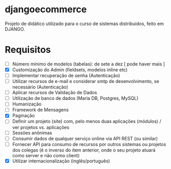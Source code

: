 # djangoecommerce
Projeto de didático utilizado para o curso de sistemas distribuídos, feito em DJANGO.


# Requisitos
- [ ] Número mínimo de modelos (tabelas): de sete a dez [ pode haver mais ] 
- [x] Customização do Admin (fieldsets, modelos inline etc)
- [ ] Implementar recuperação de senha (Autenticação)
- [ ] Utilizar recursos de e-mail e considerar smtp de desenvolvimento, se necessário (Autenticação)
- [ ] Aplicar recursos de Validação de Dados 
- [ ] Utilização de banco de dados (Maria DB, Postgres, MySQL)
- [ ] Humanização
- [ ] Framework de Mensagens
- [x] Paginação
- [ ] Definir um projeto (site) com, pelo menos duas aplicações (módulos) / ver projetos vs. aplicações
- [ ] Sessões anônimas 
- [ ] Consumir dados de qualquer serviço online via API REST (ou similar)
- [ ] Fornecer API para consumo de recursos por outros sistemas ou projetos dos colegas (é o inverso do item anterior, onde o seu projeto atuará como server e não como client)
- [x] Utilizar internacionalização (inglês/português)
